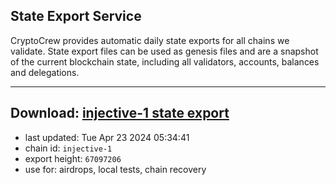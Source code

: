 ## State Export Service
CryptoCrew provides automatic daily state exports for all chains we validate. State export files can be used as genesis files and are a snapshot of the current blockchain state, including all validators, accounts, balances and delegations.

---
**Download: [injective-1 state export](https://dl-eu2.ccvalidators.com/SERVICE/injective/injective-1_export_67097206.json)**
---

- last updated: Tue Apr 23 2024 05:34:41
- chain id: `injective-1`
- export height: `67097206`
- use for: airdrops, local tests, chain recovery
